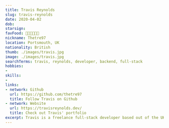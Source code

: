 ```yaml
---
title: Travis Reynolds
slug: travis-reynolds
date: 2020-04-02
dob: 
starsign: 
favFood: 🍕🍕🍕🍕🍕🍕
nickname: Thetre97
location: Portsmouth, UK
nationality: British
thumb: ./images/travis.jpg
image: ./images/travis.jpg
searchTerms: travis, reynolds, developer, backend, full-stack
hobbies: 
- 
skills: 
- 
links:
- network: Github
  url: https://github.com/thetre97
  title: Follow Travis on Github
- network: Website
  url: https://travisreynolds.dev/
  title: Check out Travis' portfolio
excerpt: Travis is a freelance full-stack developer based out of the UK. Travis has contributed a number of popular plugins and starters to the Gridsome community and can often be found helping out on the Gridsome community chat.
---
```


